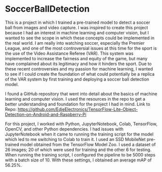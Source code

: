 # SoccerBallDetection
This is a project in which I trained a pre-trained model to detect a soccer ball from images and video capture. I was inspired to create this project because I had an interest in machine learning and computer vision, but I wanted to see the scope in which these concepts could be implemented in the real world. I am really into watching soccer, especially the Premier League, and one of the most controversial issues at this time for the sport is the use of the Video Assistance Referee (VAR). This system was implemented to increase the fairness and equity of the game, but many have complained about its legitimacy and how it hinders the sport. Due to these recent controversies and my passion for machine learning, I wanted to see if I could create the foundation of what could potentially be a replica of the VAR system by first training and deploying a soccer ball detection model. 

I found a GitHub repository that went into detail about the basics of machine learning and computer vision. I used the resources in the repo to get a better understanding and foundation for the project I had in mind.
Link to Repo: https://github.com/EdjeElectronics/TensorFlow-Lite-Object-Detection-on-Android-and-Raspberry-Pi

For this project, I worked with Python, JupyterNotebook, Colab, TensorFlow, OpenCV, and other Python dependencies. I had issues with JupyterNotebook when it came to running the training script for the model which led to me switching to Colab to train it. I used an SSD MobileNet pre-trained model obtained from the TensorFlow Model Zoo. I used a dataset of 26 images; 20 of which were used for training and the other 6 for testing. When running the training script, I configured the pipeline to be 5000 steps with a batch size of 10. With these settings, I obtained an average mAP of 56.25%.
